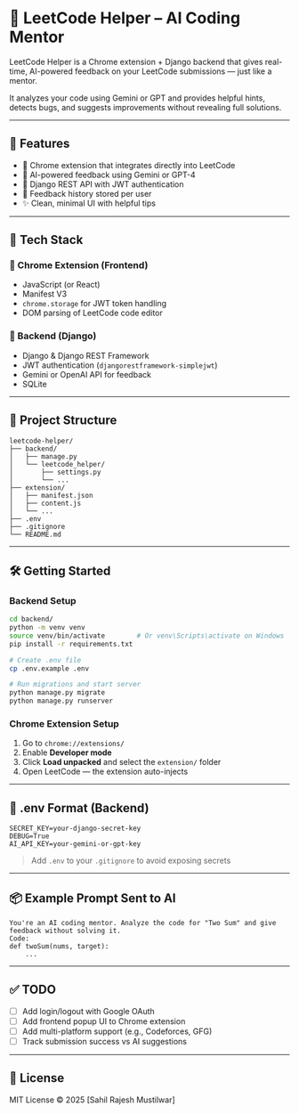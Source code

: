 # 🧠 LeetCode Helper – AI Coding Mentor

LeetCode Helper is a Chrome extension + Django backend that gives real-time, AI-powered feedback on your LeetCode submissions — just like a mentor.

It analyzes your code using Gemini or GPT and provides helpful hints, detects bugs, and suggests improvements without revealing full solutions.

---

## 🚀 Features

- 🧩 Chrome extension that integrates directly into LeetCode
- 🤖 AI-powered feedback using Gemini or GPT-4
- 🔐 Django REST API with JWT authentication
- 💾 Feedback history stored per user
- ✨ Clean, minimal UI with helpful tips

---

## 🧱 Tech Stack

### 🧩 Chrome Extension (Frontend)
- JavaScript (or React)
- Manifest V3
- `chrome.storage` for JWT token handling
- DOM parsing of LeetCode code editor

### 🔧 Backend (Django)
- Django & Django REST Framework
- JWT authentication (`djangorestframework-simplejwt`)
- Gemini or OpenAI API for feedback
- SQLite

---

## 📁 Project Structure

```
leetcode-helper/
├── backend/
│   ├── manage.py
│   └── leetcode_helper/
│       ├── settings.py
│       └── ...
├── extension/
│   ├── manifest.json
│   ├── content.js
│   └── ...
├── .env
├── .gitignore
└── README.md
```

---

## 🛠️ Getting Started

### Backend Setup
```bash
cd backend/
python -m venv venv
source venv/bin/activate        # Or venv\Scripts\activate on Windows
pip install -r requirements.txt

# Create .env file
cp .env.example .env

# Run migrations and start server
python manage.py migrate
python manage.py runserver
```

### Chrome Extension Setup
1. Go to `chrome://extensions/`
2. Enable **Developer mode**
3. Click **Load unpacked** and select the `extension/` folder
4. Open LeetCode — the extension auto-injects

---

## 🔐 .env Format (Backend)

```env
SECRET_KEY=your-django-secret-key
DEBUG=True
AI_API_KEY=your-gemini-or-gpt-key
```

> Add `.env` to your `.gitignore` to avoid exposing secrets

---

## 📦 Example Prompt Sent to AI

```text
You're an AI coding mentor. Analyze the code for "Two Sum" and give feedback without solving it. 
Code:
def twoSum(nums, target):
    ...
```

---

## ✅ TODO

- [ ] Add login/logout with Google OAuth
- [ ] Add frontend popup UI to Chrome extension
- [ ] Add multi-platform support (e.g., Codeforces, GFG)
- [ ] Track submission success vs AI suggestions

---

## 📜 License

MIT License © 2025 [Sahil Rajesh Mustilwar]
